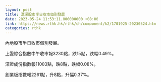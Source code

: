 ```yaml
---
layout: post
title: 滬深股市半日收市個別發展
date: 2023-05-24 11:53:11.000000000 +08:00
link: https://news.rthk.hk/rthk/ch/component/k2/1701925-20230524.htm
categories: rthk
---
```


內地股市半日收市個別發展。

上證綜合指數中午收市報3230點，跌15點，跌幅0.49%。

深證成份指數報11003點，跌8點，跌幅0.08%。

創業板指數報2261點，升8點，升幅0.37%。
